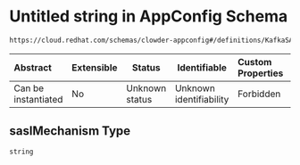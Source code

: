 # Untitled string in AppConfig Schema

```txt
https://cloud.redhat.com/schemas/clowder-appconfig#/definitions/KafkaSASLConfig/properties/saslMechanism
```




| Abstract            | Extensible | Status         | Identifiable            | Custom Properties | Additional Properties | Access Restrictions | Defined In                                                    |
| :------------------ | ---------- | -------------- | ----------------------- | :---------------- | --------------------- | ------------------- | ------------------------------------------------------------- |
| Can be instantiated | No         | Unknown status | Unknown identifiability | Forbidden         | Allowed               | none                | [schema.json\*](../../out/schema.json "open original schema") |

## saslMechanism Type

`string`
